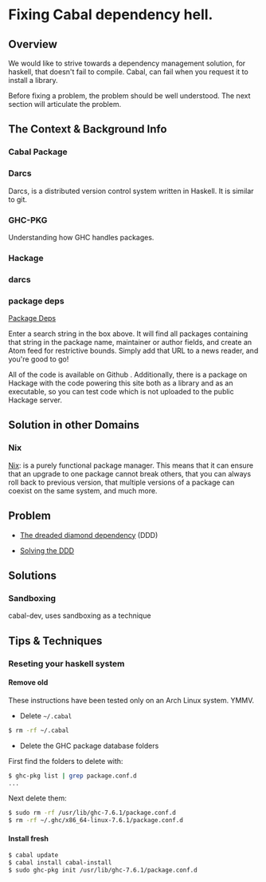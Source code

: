# Fixing Cabal dependency hell.


## Overview 

We would like to strive towards a dependency management solution, for
haskell, that doesn't fail to compile.  Cabal, can fail when you
request it to install a library.

Before fixing a problem, the problem should be well understood.  The
next section will articulate the problem.


## The Context & Background Info

### Cabal Package

### Darcs

Darcs, is a distributed version control system written in Haskell.  It
is similar to git.

### GHC-PKG

Understanding how GHC handles packages.

### Hackage



### darcs


### package deps

[Package Deps](http://packdeps.haskellers.com/)

Enter a search string in the box above. It will find all packages
containing that string in the package name, maintainer or author
fields, and create an Atom feed for restrictive bounds. Simply add
that URL to a news reader, and you're good to go!

All of the code is available on Github . Additionally, there is a
package on Hackage with the code powering this site both as a library
and as an executable, so you can test code which is not uploaded to
the public Hackage server.


## Solution in other Domains

### Nix

[Nix](http://nixos.org/): is a purely functional package manager. This
means that it can ensure that an upgrade to one package cannot break
others, that you can always roll back to previous version, that
multiple versions of a package can coexist on the same system, and
much more.

## Problem

* [The dreaded diamond dependency](http://www.well-typed.com/blog/9) (DDD)

* [Solving the DDD](http://www.well-typed.com/blog/12)

## Solutions

### Sandboxing

cabal-dev, uses sandboxing as a technique


## Tips & Techniques

### Reseting your haskell system

#### Remove old

These instructions have been tested only on an Arch Linux system.
YMMV. 

* Delete `~/.cabal`

```bash
$ rm -rf ~/.cabal
```

* Delete the GHC package database folders

First find the folders to delete with:

```bash
$ ghc-pkg list | grep package.conf.d
...
```

Next delete them:

```bash
$ sudo rm -rf /usr/lib/ghc-7.6.1/package.conf.d
$ rm -rf ~/.ghc/x86_64-linux-7.6.1/package.conf.d
```

#### Install fresh

```bash
$ cabal update
$ cabal install cabal-install
$ sudo ghc-pkg init /usr/lib/ghc-7.6.1/package.conf.d
```
